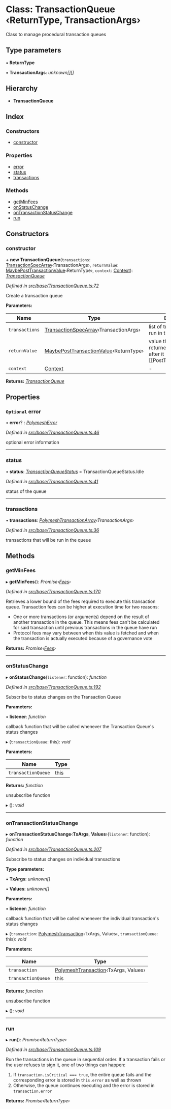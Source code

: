 # Class: TransactionQueue ‹**ReturnType, TransactionArgs**›

Class to manage procedural transaction queues

## Type parameters

▪ **ReturnType**

▪ **TransactionArgs**: *unknown[][]*

## Hierarchy

* **TransactionQueue**

## Index

### Constructors

* [constructor](base.transactionqueue.md#constructor)

### Properties

* [error](base.transactionqueue.md#optional-error)
* [status](base.transactionqueue.md#status)
* [transactions](base.transactionqueue.md#transactions)

### Methods

* [getMinFees](base.transactionqueue.md#getminfees)
* [onStatusChange](base.transactionqueue.md#onstatuschange)
* [onTransactionStatusChange](base.transactionqueue.md#ontransactionstatuschange)
* [run](base.transactionqueue.md#run)

## Constructors

###  constructor

\+ **new TransactionQueue**(`transactions`: [TransactionSpecArray](../modules/base.md#transactionspecarray)‹TransactionArgs›, `returnValue`: [MaybePostTransactionValue](../modules/types.md#maybeposttransactionvalue)‹ReturnType›, `context`: [Context](context.context-1.md)): *[TransactionQueue](base.transactionqueue.md)*

*Defined in [src/base/TransactionQueue.ts:72](https://github.com/PolymathNetwork/polymesh-sdk/blob/7e9a732/src/base/TransactionQueue.ts#L72)*

Create a transaction queue

**Parameters:**

Name | Type | Description |
------ | ------ | ------ |
`transactions` | [TransactionSpecArray](../modules/base.md#transactionspecarray)‹TransactionArgs› | list of transactions to be run in this queue |
`returnValue` | [MaybePostTransactionValue](../modules/types.md#maybeposttransactionvalue)‹ReturnType› | value that will be returned by the queue after it is run. It can be a [[PostTransactionValue]] |
`context` | [Context](context.context-1.md) | - |

**Returns:** *[TransactionQueue](base.transactionqueue.md)*

## Properties

### `Optional` error

• **error**? : *[PolymeshError](../modules/base.md#polymesherror)*

*Defined in [src/base/TransactionQueue.ts:46](https://github.com/PolymathNetwork/polymesh-sdk/blob/7e9a732/src/base/TransactionQueue.ts#L46)*

optional error information

___

###  status

• **status**: *[TransactionQueueStatus](../enums/types.transactionqueuestatus.md)* = TransactionQueueStatus.Idle

*Defined in [src/base/TransactionQueue.ts:41](https://github.com/PolymathNetwork/polymesh-sdk/blob/7e9a732/src/base/TransactionQueue.ts#L41)*

status of the queue

___

###  transactions

• **transactions**: *[PolymeshTransactionArray](../modules/base.md#polymeshtransactionarray)‹TransactionArgs›*

*Defined in [src/base/TransactionQueue.ts:36](https://github.com/PolymathNetwork/polymesh-sdk/blob/7e9a732/src/base/TransactionQueue.ts#L36)*

transactions that will be run in the queue

## Methods

###  getMinFees

▸ **getMinFees**(): *Promise‹[Fees](../interfaces/types.fees.md)›*

*Defined in [src/base/TransactionQueue.ts:170](https://github.com/PolymathNetwork/polymesh-sdk/blob/7e9a732/src/base/TransactionQueue.ts#L170)*

Retrieves a lower bound of the fees required to execute this transaction queue.
  Transaction fees can be higher at execution time for two reasons:

- One or more transactions (or arguments) depend on the result of another transaction in the queue.
  This means fees can't be calculated for said transaction until previous transactions in the queue have run
- Protocol fees may vary between when this value is fetched and when the transaction is actually executed because of a
  governance vote

**Returns:** *Promise‹[Fees](../interfaces/types.fees.md)›*

___

###  onStatusChange

▸ **onStatusChange**(`listener`: function): *function*

*Defined in [src/base/TransactionQueue.ts:192](https://github.com/PolymathNetwork/polymesh-sdk/blob/7e9a732/src/base/TransactionQueue.ts#L192)*

Subscribe to status changes on the Transaction Queue

**Parameters:**

▪ **listener**: *function*

callback function that will be called whenever the Transaction Queue's status changes

▸ (`transactionQueue`: this): *void*

**Parameters:**

Name | Type |
------ | ------ |
`transactionQueue` | this |

**Returns:** *function*

unsubscribe function

▸ (): *void*

___

###  onTransactionStatusChange

▸ **onTransactionStatusChange**‹**TxArgs**, **Values**›(`listener`: function): *function*

*Defined in [src/base/TransactionQueue.ts:207](https://github.com/PolymathNetwork/polymesh-sdk/blob/7e9a732/src/base/TransactionQueue.ts#L207)*

Subscribe to status changes on individual transactions

**Type parameters:**

▪ **TxArgs**: *unknown[]*

▪ **Values**: *unknown[]*

**Parameters:**

▪ **listener**: *function*

callback function that will be called whenever the individual transaction's status changes

▸ (`transaction`: [PolymeshTransaction](base.polymeshtransaction.md)‹TxArgs, Values›, `transactionQueue`: this): *void*

**Parameters:**

Name | Type |
------ | ------ |
`transaction` | [PolymeshTransaction](base.polymeshtransaction.md)‹TxArgs, Values› |
`transactionQueue` | this |

**Returns:** *function*

unsubscribe function

▸ (): *void*

___

###  run

▸ **run**(): *Promise‹ReturnType›*

*Defined in [src/base/TransactionQueue.ts:109](https://github.com/PolymathNetwork/polymesh-sdk/blob/7e9a732/src/base/TransactionQueue.ts#L109)*

Run the transactions in the queue in sequential order. If a transaction fails or the user refuses to sign it, one of two things can happen:

1) If `transaction.isCritical === true`, the entire queue fails and the corresponding error is stored in `this.error` as well as thrown
2) Otherwise, the queue continues executing and the error is stored in `transaction.error`

**Returns:** *Promise‹ReturnType›*
